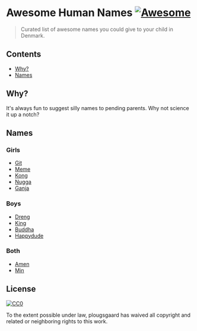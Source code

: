 # Awesome Human Names [![Awesome](https://cdn.rawgit.com/sindresorhus/awesome/d7305f38d29fed78fa85652e3a63e154dd8e8829/media/badge.svg)](https://github.com/sindresorhus/awesome)

> Curated list of awesome names you could give to your child in Denmark.


## Contents

- [Why?](#why)
- [Names](#names)


## Why?

It's always fun to suggest silly names to pending parents. Why not science it up a notch?

## Names

### Girls

- [Git](https://ast.dk/born-familie/navne/navnelister/godkendte-fornavne#?gendermask=3&published&name=Git)
- [Meme](https://ast.dk/born-familie/navne/navnelister/godkendte-fornavne#?gendermask=3&published&name=Meme)
- [Kong](https://ast.dk/born-familie/navne/navnelister/godkendte-fornavne#?gendermask=3&published&name=Kong)
- [Nugga](https://ast.dk/born-familie/navne/navnelister/godkendte-fornavne#?gendermask=3&published&name=Nugga)
- [Ganja](https://ast.dk/born-familie/navne/navnelister/godkendte-fornavne#?gendermask=3&published&name=Ganja)

### Boys

- [Dreng](https://ast.dk/born-familie/navne/navnelister/godkendte-fornavne#?gendermask=3&published&name=Dreng)
- [King](https://ast.dk/born-familie/navne/navnelister/godkendte-fornavne#?gendermask=3&published&name=King)
- [Buddha](https://ast.dk/born-familie/navne/navnelister/godkendte-fornavne#?gendermask=3&published&name=Buddha)
- [Happydude](https://ast.dk/born-familie/navne/navnelister/godkendte-fornavne#?gendermask=3&published&name=Happydude)

### Both

- [Amen](https://ast.dk/born-familie/navne/navnelister/godkendte-fornavne#?gendermask=3&published&name=Amen)
- [Min](https://ast.dk/born-familie/navne/navnelister/godkendte-fornavne#?gendermask=3&published&name=Min)


## License

[![CC0](http://mirrors.creativecommons.org/presskit/buttons/88x31/svg/cc-zero.svg)](http://creativecommons.org/publicdomain/zero/1.0)

To the extent possible under law, plougsgaard has waived all copyright and
related or neighboring rights to this work.
